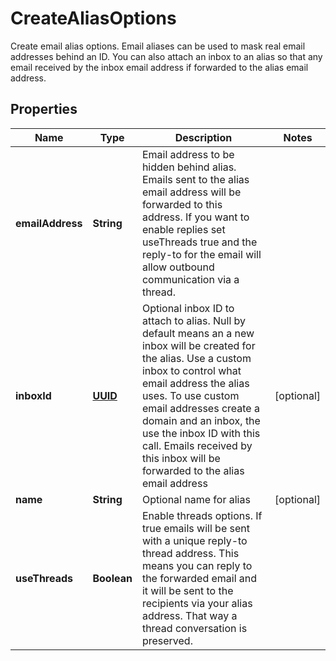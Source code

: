 

# CreateAliasOptions

Create email alias options. Email aliases can be used to mask real email addresses behind an ID. You can also attach an inbox to an alias so that any email received by the inbox email address if forwarded to the alias email address.
## Properties

Name | Type | Description | Notes
------------ | ------------- | ------------- | -------------
**emailAddress** | **String** | Email address to be hidden behind alias. Emails sent to the alias email address will be forwarded to this address. If you want to enable replies set useThreads true and the reply-to for the email will allow outbound communication via a thread. | 
**inboxId** | [**UUID**](UUID) | Optional inbox ID to attach to alias. Null by default means an a new inbox will be created for the alias. Use a custom inbox to control what email address the alias uses. To use custom email addresses create a domain and an inbox, the use the inbox ID with this call. Emails received by this inbox will be forwarded to the alias email address |  [optional]
**name** | **String** | Optional name for alias |  [optional]
**useThreads** | **Boolean** | Enable threads options. If true emails will be sent with a unique reply-to thread address. This means you can reply to the forwarded email and it will be sent to the recipients via your alias address. That way a thread conversation is preserved. | 



